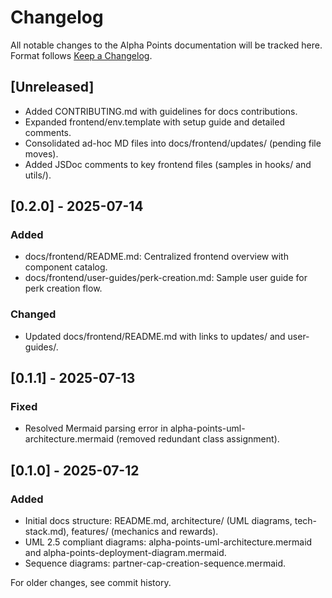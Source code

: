 # Changelog

All notable changes to the Alpha Points documentation will be tracked here. Format follows [Keep a Changelog](https://keepachangelog.com/en/1.0.0/).

## [Unreleased]
- Added CONTRIBUTING.md with guidelines for docs contributions.
- Expanded frontend/env.template with setup guide and detailed comments.
- Consolidated ad-hoc MD files into docs/frontend/updates/ (pending file moves).
- Added JSDoc comments to key frontend files (samples in hooks/ and utils/).

## [0.2.0] - 2025-07-14
### Added
- docs/frontend/README.md: Centralized frontend overview with component catalog.
- docs/frontend/user-guides/perk-creation.md: Sample user guide for perk creation flow.

### Changed
- Updated docs/frontend/README.md with links to updates/ and user-guides/.

## [0.1.1] - 2025-07-13
### Fixed
- Resolved Mermaid parsing error in alpha-points-uml-architecture.mermaid (removed redundant class assignment).

## [0.1.0] - 2025-07-12
### Added
- Initial docs structure: README.md, architecture/ (UML diagrams, tech-stack.md), features/ (mechanics and rewards).
- UML 2.5 compliant diagrams: alpha-points-uml-architecture.mermaid and alpha-points-deployment-diagram.mermaid.
- Sequence diagrams: partner-cap-creation-sequence.mermaid.

For older changes, see commit history. 